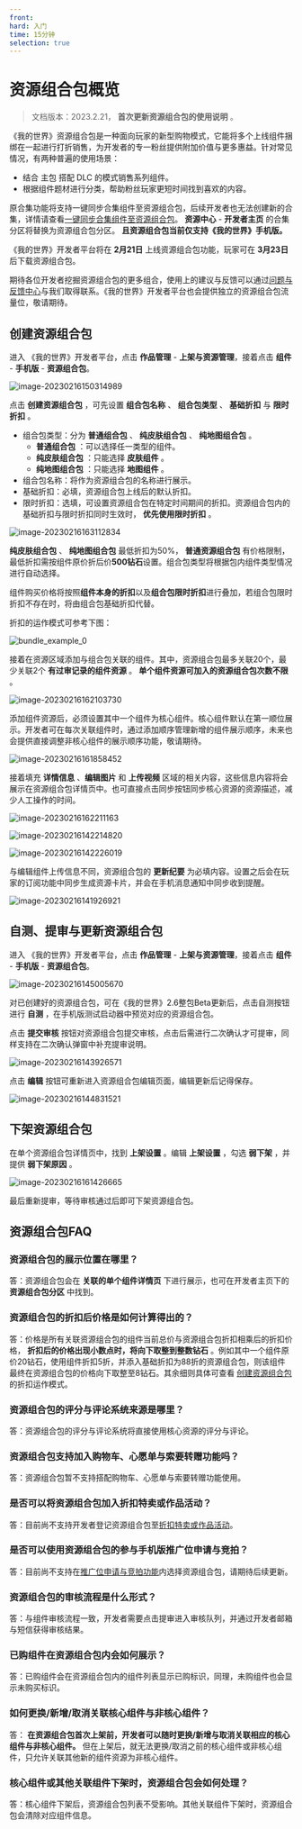 ```yaml
---
front: 
hard: 入门
time: 15分钟
selection: true
---
```


# 资源组合包概览

> 文档版本：2023.2.21， **首次更新资源组合包的使用说明** 。

《我的世界》资源组合包是一种面向玩家的新型购物模式，它能将多个上线组件捆绑在一起进行打折销售，为开发者的专一粉丝提供附加价值与更多惠益。针对常见情况，有两种普遍的使用场景：

- 结合 主包 搭配 DLC 的模式销售系列组件。
- 根据组件题材进行分类，帮助粉丝玩家更短时间找到喜欢的内容。

原合集功能将支持一键同步合集组件至资源组合包，后续开发者也无法创建新的合集，详情请查看[一键同步合集组件至资源组合包](./课程11.2-一键同步合集组件至资源组合包.html)。 **资源中心** - **开发者主页** 的合集分区将替换为资源组合包分区。 **且资源组合包当前仅支持《我的世界》手机版。** 

《我的世界》开发者平台将在 **2月21日** 上线资源组合包功能，玩家可在 **3月23日** 后下载资源组合包。

期待各位开发者挖掘资源组合包的更多组合，使用上的建议与反馈可以通过[问题与反馈中心](https://mcdev.webapp.163.com/#/feedbackModal?target=browser)与我们取得联系。《我的世界》开发者平台也会提供独立的资源组合包流量位，敬请期待。



## 创建资源组合包

进入 《我的世界》开发者平台，点击 **作品管理** - **上架与资源管理**，接着点击 **组件** - **手机版** - **资源组合包**。

![image-20230216150314989](./images/bundle_8.png)



点击 **创建资源组合包** ，可先设置 **组合包名称** 、 **组合包类型** 、 **基础折扣** 与 **限时折扣** 。

- 组合包类型：分为 **普通组合包** 、 **纯皮肤组合包** 、 **纯地图组合包** 。
  -  **普通组合包** ：可以选择任一类型的组件。
  -  **纯皮肤组合包** ：只能选择 **皮肤组件** 。
  -  **纯地图组合包** ：只能选择 **地图组件** 。
- 组合包名称：将作为资源组合包的名称进行展示。
- 基础折扣：必填，资源组合包上线后的默认折扣。
- 限时折扣：选填，可设置资源组合包在特定时间期间的折扣。资源组合包内的基础折扣与限时折扣同时生效时， **优先使用限时折扣** 。

![image-20230216163112834](./images/bundle_12.png)



**纯皮肤组合包** 、 **纯地图组合包** 最低折扣为50%， **普通资源组合包** 有价格限制，最低折扣需按组件原价折后价**500钻石**设置。组合包类型将根据包内组件类型情况进行自动选择。

组件购买价格将按照**组件本身的折扣**以及**组合包限时折扣**进行叠加，若组合包限时折扣不存在时，将由组合包基础折扣代替。

折扣的运作模式可参考下图：

![bundle_example_0](./images/bundle_0.png)



接着在资源区域添加与组合包关联的组件。其中，资源组合包最多关联20个，最少关联2个 **有过审记录的组件资源** 。 **单个组件资源可加入的资源组合包次数不限** 。

![image-20230216162103730](./images/bundle_2.png)



添加组件资源后，必须设置其中一个组件为核心组件。核心组件默认在第一顺位展示。开发者可在每次关联组件时，通过添加顺序管理新增的组件展示顺序，未来也会提供直接调整非核心组件的展示顺序功能，敬请期待。

![image-20230216161858452](./images/bundle_6.png)



接着填充 **详情信息** 、**编辑图片** 和 **上传视频** 区域的相关内容，这些信息内容将会展示在资源组合包详情页中。也可直接点击同步按钮同步核心资源的资源描述，减少人工操作的时间。

![image-20230216162211163](./images/bundle_5.png)

![image-20230216142214820](./images/bundle_3.png)

![image-20230216142226019](./images/bundle_4.png)



与编辑组件上传信息不同，资源组合包的 **更新纪要** 为必填内容。设置之后会在玩家的订阅功能中同步生成资源卡片，并会在手机消息通知中同步收到提醒。

![image-20230216141926921](./images/bundle_1.png)



## 自测、提审与更新资源组合包

进入 《我的世界》开发者平台，点击 **作品管理** - **上架与资源管理**，接着点击 **组件** - **手机版** - **资源组合包**。

![image-20230216145005670](./images/bundle_8.png)



对已创建好的资源组合包，可在《我的世界》2.6整包Beta更新后，点击自测按钮进行 **自测** ，在手机版测试启动器中预览对应的资源组合包。

点击 **提交审核** 按钮对资源组合包提交审核，点击后需进行二次确认才可提审，同样支持在二次确认弹窗中补充提审说明。

![image-20230216143926571](./images/bundle_9.png)

点击 **编辑** 按钮可重新进入资源组合包编辑页面，编辑更新后记得保存。

![image-20230216144831521](./images/bundle_7.png)



## 下架资源组合包

在单个资源组合包详情页中，找到 **上架设置** 。编辑 **上架设置** ，勾选 **弱下架** ，并提供 **弱下架原因** 。

![image-20230216161426665](./images/bundle_11.png)



最后重新提审，等待审核通过后即可下架资源组合包。



## 资源组合包FAQ

### 资源组合包的展示位置在哪里？

答：资源组合包会在 **关联的单个组件详情页** 下进行展示，也可在开发者主页下的 **资源组合包分区** 中找到。



### 资源组合包的折扣后价格是如何计算得出的？

答：价格是所有关联资源组合包的组件当前总价与资源组合包折扣相乘后的折扣价格， **折扣后的价格出现小数点时，将向下取整到整数钻石** 。例如其中一个组件原价20钻石，使用组件折扣5折，并添入基础折扣为88折的资源组合包，则该组件最终在资源组合包的价格向下取整至8钻石。其余细则具体可查看 [创建资源组合包](#创建资源组合包)的折扣运作模式。



### 资源组合包的评分与评论系统来源是哪里？

答：资源组合包的评分与评论系统将直接使用核心资源的评分与评论。



### 资源组合包支持加入购物车、心愿单与索要转赠功能吗？

答：资源组合包暂不支持搭配购物车、心愿单与索要转赠功能使用。



### 是否可以将资源组合包加入折扣特卖或作品活动？

答：目前尚不支持开发者登记资源组合包至[折扣特卖或作品活动](../40-活动、推广与收益/课程08-对作品进行推广与活动.html?catalog=1#活动参与)。



### 是否可以使用资源组合包的参与手机版推广位申请与竞拍？

答：目前尚不支持在[推广位申请与竞拍功能](../40-活动、推广与收益/课程16-推广位申请与竞拍试运行指南.html?catalog=1#申请手机版轮播图推广位)内选择资源组合包，请期待后续更新。



### 资源组合包的审核流程是什么形式？

答：与组件审核流程一致，开发者需要点击提审进入审核队列，并通过开发者邮箱与短信获得审核结果。



### 已购组件在资源组合包内会如何展示？

答：已购组件会在资源组合包内的组件列表显示已购标识，同理，未购组件也会显示未购买标识。



### 如何更换/新增/取消关联核心组件与非核心组件？

答： **在资源组合包首次上架前，开发者可以随时更换/新增与取消关联相应的核心组件与非核心组件。** 但在上架后，就无法更换/取消之前的核心组件或非核心组件，只允许关联其他新的组件资源为非核心组件。



### 核心组件或其他关联组件下架时，资源组合包会如何处理？

答：核心组件下架后，资源组合包列表不受影响。其他关联组件下架时，资源组合包会清除对应组件信息。